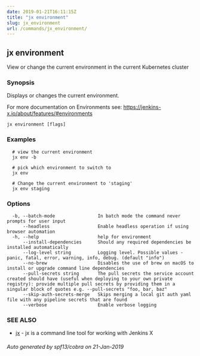 ```yaml
---
date: 2019-01-21T16:11:15Z
title: "jx environment"
slug: jx_environment
url: /commands/jx_environment/
---
```

## jx environment

View or change the current environment in the current Kubernetes cluster

### Synopsis

Displays or changes the current environment. 

For more documentation on Environments see: https://jenkins-x.io/about/features/#environments

```
jx environment [flags]
```

### Examples

```
  # view the current environment
  jx env -b
  
  # pick which environment to switch to
  jx env
  
  # Change the current environment to 'staging'
  jx env staging
```

### Options

```
  -b, --batch-mode                In batch mode the command never prompts for user input
      --headless                  Enable headless operation if using browser automation
  -h, --help                      help for environment
      --install-dependencies      Should any required dependencies be installed automatically
      --log-level string          Logging level. Possible values - panic, fatal, error, warning, info, debug. (default "info")
      --no-brew                   Disables the use of brew on macOS to install or upgrade command line dependencies
      --pull-secrets string       The pull secrets the service account created should have (useful when deploying to your own private registry): provide multiple pull secrets by providing them in a singular block of quotes e.g. --pull-secrets "foo, bar, baz"
      --skip-auth-secrets-merge   Skips merging a local git auth yaml file with any pipeline secrets that are found
      --verbose                   Enable verbose logging
```

### SEE ALSO

* [jx](/commands/jx/)	 - jx is a command line tool for working with Jenkins X

###### Auto generated by spf13/cobra on 21-Jan-2019
